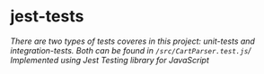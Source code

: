 # jest-tests

_There are two types of tests coveres in this project: unit-tests and integration-tests. Both can be found in `/src/CartParser.test.js`/ Implemented using Jest Testing library for JavaScript_

